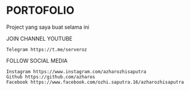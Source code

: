 # PORTOFOLIO
Project yang saya buat selama ini

JOIN CHANNEL YOUTUBE

    Telegram https://t.me/serveroz

FOLLOW SOCIAL MEDIA

    Instagram https://www.instagram.com/azharozhisaputra
    Github https://github.com/azharos
    Facebook https://www.facebook.com/ozhi.saputra.16/azharozhisaputra
